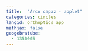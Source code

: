 ```yaml
---
title:  "Arco capaz - applet"
categories: circles
langid: orthoptics_app
mathjax: false
geogebratube:
  - 1350005
---
```


<div style="height:600px; width:800px; margin: auto;" id="applet_container1350005"></div>

